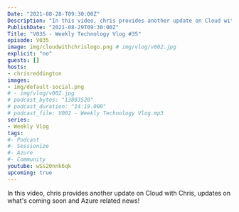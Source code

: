 ```yaml
---
Date: "2021-08-28-T09:30:00Z"
Description: "In this video, chris provides another update on Cloud with Chris, updates on what's coming soon and Azure related news!"
PublishDate: "2021-08-29T09:30:00Z"
Title: "V035 - Weekly Technology Vlog #35"
episode: V035
image: img/cloudwithchrislogo.png # img/vlog/v002.jpg
explicit: "no"
guests: []
hosts:
- chrisreddington
images:
- img/default-social.png
# - img/vlog/v002.jpg
# podcast_bytes: "13803520"
# podcast_duration: "14:19.000"
# podcast_file: V002 - Weekly Technology Vlog.mp3
series:
- Weekly Vlog
tags:
#- Podcast
#- Sessionize
#- Azure
#- Community
youtube: wSs20nnk6qk
upcoming: true
---
```

In this video, chris provides another update on Cloud with Chris, updates on what's coming soon and Azure related news!